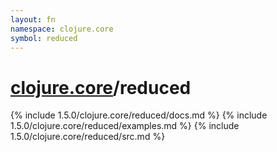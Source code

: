 ```yaml
---
layout: fn
namespace: clojure.core
symbol: reduced
---
```


# [clojure.core](../)/reduced

{% include 1.5.0/clojure.core/reduced/docs.md %}
{% include 1.5.0/clojure.core/reduced/examples.md %}
{% include 1.5.0/clojure.core/reduced/src.md %}

